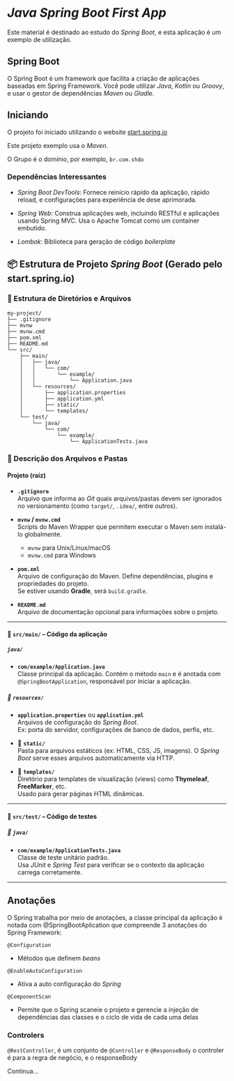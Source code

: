 # _Java Spring Boot First App_

Este material é destinado ao estudo do _Spring Boot_, e esta aplicação é um exemplo de utilização.

## Spring Boot

O Spring Boot é um framework que facilita a criação de aplicações baseadas em Spring Framework. Você pode utilizar _Java_, _Kotlin_ ou _Groovy_, e usar o gestor de dependências _Maven_ ou _Gladle_.

## Iniciando

O projeto foi iniciado utilizando o website [start.spring.io]([https://start.spring.io/)

Este projeto exemplo usa o _Maven_.

O Grupo é o domínio, por exemplo, `br.com.shdo`

### Dependências Interessantes

- _Spring Boot DevTools_: Fornece reinício rápido da aplicação, rápido reload, e configurações para experiência de dese aprimorada.

- _Spring Web_: Construa aplicações web, incluindo RESTful e aplicações usando Spring MVC. Usa o Apache Tomcat como um container embutido.

- _Lombok_: Biblioteca para geração de código _boilerplate_

## 📦 Estrutura de Projeto _Spring Boot_ (Gerado pelo start.spring.io)

### 📁 Estrutura de Diretórios e Arquivos

```plaintext
my-project/
├── .gitignore
├── mvnw
├── mvnw.cmd
├── pom.xml
├── README.md
└── src/
    ├── main/
    │   ├── java/
    │   │   └── com/
    │   │       └── example/
    │   │           └── Application.java
    │   └── resources/
    │       ├── application.properties
    │       ├── application.yml
    │       ├── static/
    │       └── templates/
    └── test/
        └── java/
            └── com/
                └── example/
                    └── ApplicationTests.java
```

### 📄 Descrição dos Arquivos e Pastas

#### Projeto (raiz)

- **`.gitignore`**  
  Arquivo que informa ao _Git_ quais arquivos/pastas devem ser ignorados no versionamento (como `target/`, `.idea/`, entre outros).

- **`mvnw` / `mvnw.cmd`**  
  Scripts do Maven Wrapper que permitem executar o Maven sem instalá-lo globalmente.

  - `mvnw` para Unix/Linux/macOS
  - `mvnw.cmd` para Windows

- **`pom.xml`**  
  Arquivo de configuração do Maven. Define dependências, plugins e propriedades do projeto.  
  Se estiver usando **Gradle**, será `build.gradle`.

- **`README.md`**  
  Arquivo de documentação opcional para informações sobre o projeto.

---

#### 📂 `src/main/` – Código da aplicação

##### `java/`

- **`com/example/Application.java`**  
  Classe principal da aplicação. Contém o método `main` e é anotada com `@SpringBootApplication`, responsável por iniciar a aplicação.

##### 📂 `resources/`

- **`application.properties`** ou **`application.yml`**  
  Arquivos de configuração do _Spring Boot_.  
  Ex: porta do servidor, configurações de banco de dados, perfis, etc.

- 📂 **`static/`**  
  Pasta para arquivos estáticos (ex: HTML, CSS, JS, imagens). O _Spring Boot_ serve esses arquivos automaticamente via HTTP.

- 📂 **`templates/`**  
  Diretório para templates de visualização (views) como **Thymeleaf**, **FreeMarker**, etc.  
  Usado para gerar páginas HTML dinâmicas.

---

#### 📂 `src/test/` – Código de testes

##### 📂 `java/`

- **`com/example/ApplicationTests.java`**  
  Classe de teste unitário padrão.  
  Usa _JUnit_ e _Spring Test_ para verificar se o contexto da aplicação carrega corretamente.

---

## Anotações

O Spring trabalha por meio de anotações, a classe principal da aplicação é notada com
@SpringBootAplication que compreende 3 anotações do Spring Framework:

`@Configuration`

- Métodos que definem _beans_

`@EnableAutoConfiguration`

- Ativa a auto configuração do _Spring_

`@ComponentScan`

- Permite que o Spring scaneie o projeto e gerencie a injeção de dependências das classes e o ciclo de vida de cada uma delas

### Controlers

`@RestController`, é um conjunto de `@Controller` e `@ResponseBody`
o controler é para a regra de negócio, e o responseBody


Continua...
